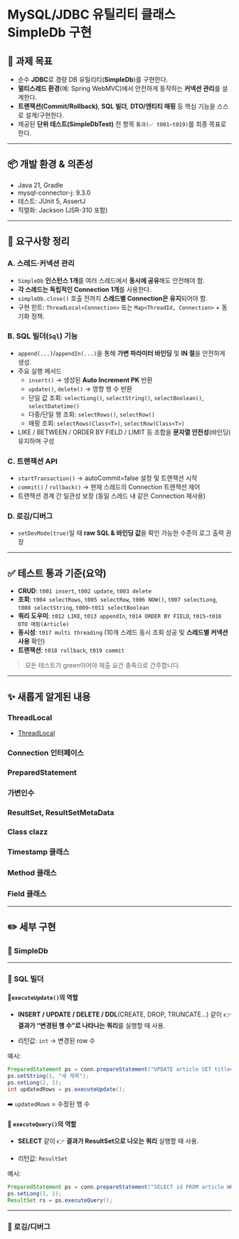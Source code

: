 # MySQL/JDBC 유틸리티 클래스 SimpleDb 구현

## 🎯 과제 목표

- 순수 **JDBC**로 경량 DB 유틸리티(**SimpleDb**)를 구현한다.
- **멀티스레드 환경**(예: Spring WebMVC)에서 안전하게 동작하는 **커넥션 관리**를 설계한다.
- **트랜잭션(Commit/Rollback)**, **SQL 빌더**, **DTO/엔티티 매핑** 등 핵심 기능을 스스로 설계/구현한다.
- 제공된 **단위 테스트(SimpleDbTest)** 전 항목 `통과(✅ t001~t019)`를 최종 목표로 한다.

---

## 📦 개발 환경 & 의존성

- Java 21, Gradle
- mysql-connector-j: 9.3.0
- 테스트: JUnit 5, AssertJ
- 직렬화: Jackson (JSR-310 포함)

---

## 🧩 요구사항 정리

### A. 스레드·커넥션 관리

- `SimpleDb` **인스턴스 1개**를 여러 스레드에서 **동시에 공유**해도 안전해야 함.
- **각 스레드는 독립적인 Connection 1개**를 사용한다.
- `simpleDb.close()` 호출 전까지 **스레드별 Connection은 유지**되어야 함.
- 구현 힌트: `ThreadLocal<Connection>` 또는 `Map<ThreadId, Connection>` + 동기화 정책.

### B. SQL 빌더(`Sql`) 기능

- `append(...)`/`appendIn(...)`을 통해 **가변 파라미터 바인딩** 및 **IN 절**을 안전하게 생성.
- 주요 실행 메서드
    - `insert()` → 생성된 **Auto Increment PK** 반환
    - `update()`, `delete()` → 영향 행 수 반환
    - 단일 값 조회: `selectLong()`, `selectString()`, `selectBoolean()`, `selectDatetime()`
    - 다중/단일 행 조회: `selectRows()`, `selectRow()`
    - 매핑 조회: `selectRows(Class<T>)`, `selectRow(Class<T>)`
- LIKE / BETWEEN / ORDER BY FIELD / LIMIT 등 조합을 **문자열 안전성**(바인딩) 유지하며 구성

### C. 트랜잭션 API

- `startTransaction()` → autoCommit=false 설정 및 트랜잭션 시작
- `commit()` / `rollback()` → 현재 스레드의 Connection 트랜잭션 제어
- 트랜잭션 경계 간 일관성 보장 (동일 스레드 내 같은 Connection 재사용)

### D. 로깅/디버그

- `setDevMode(true)`일 때 **raw SQL & 바인딩 값**을 확인 가능한 수준의 로그 출력 권장

---

## ✅ 테스트 통과 기준(요약)

- **CRUD**: `t001 insert`, `t002 update`, `t003 delete`
- **조회**: `t004 selectRows`, `t005 selectRow`, `t006 NOW()`, `t007 selectLong`, `t008 selectString`, `t009~t011 selectBoolean`
- **쿼리 도우미**: `t012 LIKE`, `t013 appendIn`, `t014 ORDER BY FIELD`, `t015~t016 DTO 매핑(Article)`
- **동시성**: `t017 multi threading` (10개 스레드 동시 조회 성공 및 **스레드별 커넥션 사용** 확인)
- **트랜잭션**: `t018 rollback`, `t019 commit`

> 모든 테스트가 green이어야 제출 요건 충족으로 간주합니다.

---
## ✨ 새롭게 알게된 내용

### ThreadLocal
- [ThreadLocal](https://velog.io/@wkdrhrwjdgh/Java-ThreadLocal)

### Connection 인터페이스

### PreparedStatement

### 가변인수

### ResultSet, ResultSetMetaData

### Class<T> clazz

### Timestamp 클래스

### Method 클래스

### Field 클래스

---
## ✏️ 세부 구현

### 🎈 SimpleDb 

---

### 🚀 SQL 빌더
#### 🔹`executeUpdate()`의 역할

- **INSERT / UPDATE / DELETE / DDL**(CREATE, DROP, TRUNCATE…) 같이 👉 **결과가 “변경된 행 수”로 나타나는 쿼리**를 실행할 때 사용.

- 리턴값: `int` → 변경된 row 수

예시:
```java
PreparedStatement ps = conn.prepareStatement("UPDATE article SET title=? WHERE id=?");
ps.setString(1, "새 제목");
ps.setLong(2, 1);
int updatedRows = ps.executeUpdate();
```

➡️ `updatedRows` = 수정된 행 수

#### 🔹 `executeQuery()`의 역할

- **SELECT** 같이 👉 **결과가 ResultSet으로 나오는 쿼리** 실행할 때 사용.

- 리턴값: `ResultSet`

예시:
```java
PreparedStatement ps = conn.prepareStatement("SELECT id FROM article WHERE id=?");
ps.setLong(1, 1);
ResultSet rs = ps.executeQuery();
```

---

### 🎨 로깅/디버그
